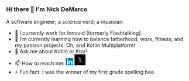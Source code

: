 ### Hi there 👋 I'm Nick DeMarco

A software engineer; a science nerd; a musician. 

- 🔭 I currently work for Innovid (formerly Flashtalking).
- 🌱 I’m currently learning how to balance fatherhood, work, fitness, and my passion projects. Oh, and Kotlin Multiplatform!
- 💬 Ask me about Kotlin or Ktor!
- 📫 How to reach me: <a href="https://www.linkedin.com/in/ndemco/"><img src="linkedin.png" width="20" height="20"></a> <a href="https://x.com/nick_of_marco"><img src="x.jpg" width="30" height="30"></a>
- ⚡ Fun fact: I was the winner of my first grade spelling bee.
